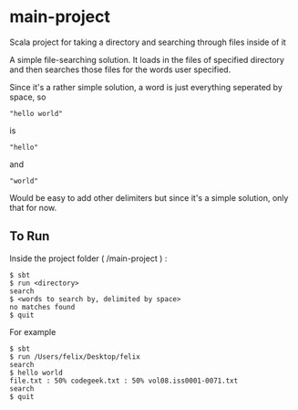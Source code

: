 # main-project
Scala project for taking a directory and searching through files inside of it


A simple file-searching solution. It loads in the files of specified directory and then searches those files for the words user specified.

Since it's a rather simple solution, a word is just everything seperated by space, so 
```
"hello world" 
```
is 
```
"hello"
```
and 
```
"world"
```
Would be easy to add other delimiters but since it's a simple solution, only that for now.


## To Run
Inside the project folder ( /main-project ) :
```
$ sbt
$ run <directory>
search
$ <words to search by, delimited by space>
no matches found
$ quit
```

For example

```
$ sbt
$ run /Users/felix/Desktop/felix
search
$ hello world
file.txt : 50% codegeek.txt : 50% vol08.iss0001-0071.txt 
search
$ quit
```
  
  
